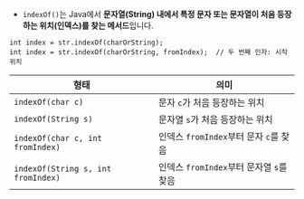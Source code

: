 
- `indexOf()`는 Java에서 **문자열(String) 내에서 특정 문자 또는 문자열이 처음 등장하는 위치(인덱스)를 찾는 메서드**입니다.

```
int index = str.indexOf(charOrString);
int index = str.indexOf(charOrString, fromIndex);  // 두 번째 인자: 시작 위치
```

|형태|의미|
|---|---|
|`indexOf(char c)`|문자 `c`가 처음 등장하는 위치|
|`indexOf(String s)`|문자열 `s`가 처음 등장하는 위치|
|`indexOf(char c, int fromIndex)`|인덱스 `fromIndex`부터 문자 `c`를 찾음|
|`indexOf(String s, int fromIndex)`|인덱스 `fromIndex`부터 문자열 `s`를 찾음|
